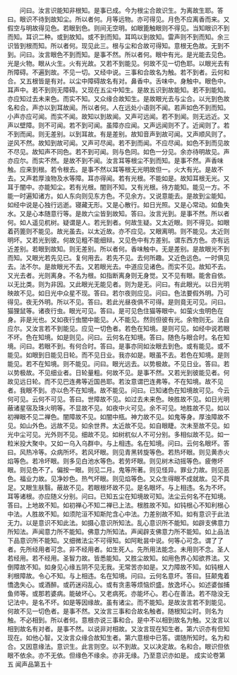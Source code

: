 <!-- { "loadSidebar": true } -->
　　问曰。汝言识能知非根知。是事已成。今为根尘合故识生。为离故生耶。答曰。眼识不待到故知尘。所以者何。月等远物。亦可得见。月色不应离香而来。又假空与明故得见色。若眼到色。则间无空明。如眼篦触眼则不得见。当知眼识不到而知。耳识二种。或到故知。或不到而知。耳鸣以到故知。雷声则不到而知。余三识皆到根而知。所以者何。现见此三。根与尘和合故可得知。意根无色故。无到不到。问曰。汝言眼色不到而知。是事不然。所以者何。眼中有光。是光能去见色。光是火物。眼从火生。火有光故。又若不到能见。何故不见一切色耶。以眼光去有所障碍。不遍到故。不见一切。又经中说。三事和合故名为触。若不到者。云何和合。又五根皆是有对。以尘中障碍故名有对。鼻香中。舌味中。身触中。眼色中。耳声中。若不到则无障碍。又现在五尘中知生。是故五识到故能知。若不到能知。亦应知过去未来色。而实不知。又众缘合故知生。是故眼光去与尘合。以光到色故名和合。声亦以到耳故闻。所以者何。人在远处小语则不闻。若声如色不到而知。小声亦应可闻。而实不闻。故知以到故闻。又声可远闻。若不到闻。则无远近。又声以壁障。则不可闻。若不到可闻。虽障亦应闻。又声远闻则不了。近闻则了。若不到而闻。则无差别。以到耳故。有是差别。故知音声到故可闻。又声顺风则了。逆风不然。故知到故可闻。又声可尽闻。若不到而闻。不应尽闻。如色不到而见故不尽见。故知声不同色。若不到可闻。则与色同。如色一分见。余亦待明故见。声亦应尔。而实不然。是故不到不闻。汝言耳等根尘不到而知。是事不然。声香味触。应来到根。若令根去。是事不然以耳等根无光明故但一。火大有光。是故不去。又声若厚浊物及水等障。耳亦得闻。若有光根。不能如是。故知耳根无光。又耳于闇中。亦能知尘。若有光根。闇则不知。又有光根。待方能知。能见一方。不能一时遍知诸方。如人东向则见东方色。不见余方。又说意能去。是故到尘能知。如经中说是心独行远逝。寝藏无形。又是心散行。如日光照。又是心常动。如鱼失水。又是心本随意行等。是故六尘皆到故知。答曰。汝言光到。是事不然。所以者何。如人遥见杌树。疑谓是人。若光到者。何故生疑。又太近眼。则不得见。如眼着药篦则不能见。故光虽去。以太近故。亦不应见。又眼离明。则不能见。太近则明坏。又若光到彼。何故见粗不能细辩。又见色中有方差别。谓东西方色。亦有远近差别。若眼到故知。则无差别。所以者何。香味触中。无是差别。是故眼光不到而知。又眼光若先见已。复何用去。若先不见。去何所趣。又近色远色。一时俱见去。法不尔。是故眼光不去。又若眼光去。中道应见诸色。而实不见。故知不去。又光去者。光则离身。不名为根。如指断离身则无身觉。又不见有眼。能舍自依。以无比类。则为非因。又此眼光无能见者。则为是无。问曰。有此眼光。以日光明映故不见。如日光中众星不现。答曰。若尔夜则应见。问曰。色法要假外明。乃可得见。夜无外明。所以不见。答曰。若此光昼夜俱不可得。是则竟无可见。问曰。猫狸鼠等。诸夜行虫。眼光可见。答曰。是可见色住猫等眼中。如萤火虫明色在身。非是光也。又如夜行虫闇中能见。人不能见。然则但彼有光。余物则无。法自应尔。又汝言若不到能见。应见一切色者。若色在知境。是则可见。如经中说若眼不坏。色在知境。如是则见。问曰。云何名在知境。答曰。随色与眼合时。名在知境。问曰。若眼不到。有何合时。答曰。是事亦同如汝眼去到色。或有能见。或不能见。如眼到日能见日轮。而不见日业。我亦如是。眼虽不去。若色在知境。是则能见。若不在知境。则不能见。问曰。眼光远去。以势极故。不见日业。答曰。若以势极故。不见细业者。日轮量粗。何故不见。是事不然。又若光到彼能见者。何故见远日轮。而不见巴连弗等近国邑耶。若汝意谓巴连弗等。不在知境。故不见者。我眼不到。亦以色不在知境。故不能见。问曰。已知诸色在知境故可见。今云何可见。云何不可见。答曰。世障故不见。如过去未来色。映胜故不见。如日光明蔽诸星宿及珠火明等。不显故不见。如夜中火可见。余不可见。地胜故不见。如以初禅眼不见二禅色。闇障故不见。如闇中瓶。神力故不见。如鬼等身。厚浊障故不见。如山外色。远故不见。如余世界。太近故不见。如自眼睫。次未至故不见。如光中尘可见。光外则不见。细故不见。如树杌似人不可分别。多相似故不见。如一粒米投大聚中。又如一乌入乌群中。与上相违。名在知境。问曰。云何名眼坏。答曰。风热冷等。众病所坏。若风坏眼。则见青黑转旋等色。若热坏眼。则见黄赤火焰等色。若冷坏眼。则多见白池水等色。若劳坏眼。则见树木动摇等色。疲倦坏眼。则见色不了。偏按一眼。则见二月。鬼等所著。则见怪异。罪业力故。则见恶色。福业力故。见净妙色。热气坏眼。则见焰等色。又众生得眼不成就故。见不具足。又眼生肤翳。蔽故不见。若眼根坏故不见。是名眼坏。与上相违。名为不坏。耳等诸根。亦应随义分别。问曰。已知五尘在知境故可知。法尘云何名不在知境。答曰。上地故不知。如初禅心不知二禅已上法。根胜故不知。如钝根心不知利根心中法。人胜故不知。如须陀洹不知斯陀含心中法。力差别故不知。如有意识于此法无力。以是意识不知此法。如摄心意识所知法。乱心意识所不能知。如辟支佛意力所知法。声闻意力所不能知。佛意力所知法。声闻辟支佛意力所不能知。如上品法下品意识所不能知。又细微法尘不可得知。如阿毗昙中说。何等心可念。谓了了者。先所经用者可念。非不经用者。如生死人。先所用法能念。未用则不念。圣人若经用。若不经用。圣智力故。皆悉能知。又胜尘故知。如用色界心知欲界法。又倒障故不知。如身见心缘五阴不见无我。无常苦亦如是。又力障故不知。如钝根人利根障故。令心不知。与上相违。名在知境。问曰。云何名意坏。答曰。狂颠鬼着憍逸失心。或酒醉。或药迷闷乱心。或有贪恚等烦恼炽盛。放逸坏心。如述婆伽捕鱼师等。或那若婆病。能破坏心。又老病死。亦能坏心。若心在善法。若不隐没无记法中。是名不坏。如是等因缘故。虽有诸尘。而不能知。是故汝言若不到能见。何故不见一切色者。是事不然。又汝言三事和合故名触者。随根知尘时。则名为触。不必相到。所以者何。意根亦说三事和合。是中不以相到故名为触。又汝言以相到故名有对者。是事不然。以说非对相故。又汝言现在知生者。第六识亦有但知现在。如他心智。又汝言众缘合故知生者。第六意根中已答。谓随所知时。名为和合。又因意缘法。意识生。此言则空。以不到故。又以决定故。名和合。眼识但依眼不依余。亦不无依。但缘色不缘余。亦非无缘。乃至意识亦如是。
成实论卷第五
闻声品第五十

